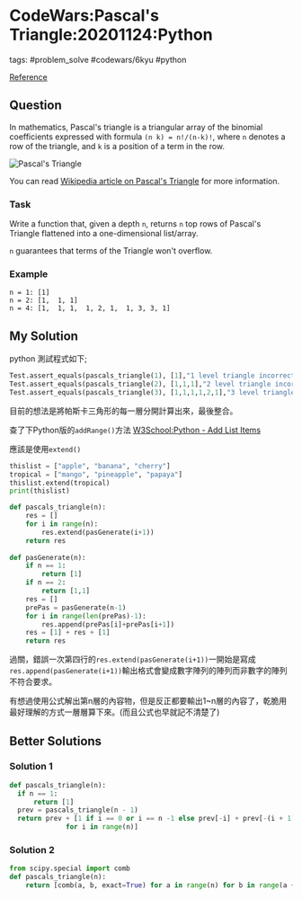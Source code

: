 # CodeWars:Pascal's Triangle:20201124:Python

tags: #problem_solve #codewars/6kyu #python

[Reference](https://www.codewars.com/kata/5226eb40316b56c8d500030f/python)

## Question

In mathematics, Pascal's triangle is a triangular array of the binomial coefficients expressed with formula `(n k) = n!/(n-k)!`, where `n` denotes a row of the triangle, and `k` is a position of a term in the row.

![Pascal's Triangle](http://upload.wikimedia.org/wikipedia/commons/0/0d/PascalTriangleAnimated2.gif)

You can read [Wikipedia article on Pascal's Triangle](http://en.wikipedia.org/wiki/Pascal's_triangle) for more information.

### Task

Write a function that, given a depth `n`, returns `n` top rows of Pascal's Triangle flattened into a one-dimensional list/array.

`n` guarantees that terms of the Triangle won't overflow.

### Example

```
n = 1: [1]
n = 2: [1,  1, 1]
n = 4: [1,  1, 1,  1, 2, 1,  1, 3, 3, 1]
```

## My Solution

python 測試程式如下;

```python
Test.assert_equals(pascals_triangle(1), [1],"1 level triangle incorrect");
Test.assert_equals(pascals_triangle(2), [1,1,1],"2 level triangle incorrect");
Test.assert_equals(pascals_triangle(3), [1,1,1,1,2,1],"3 level triangle incorrect");
```

目前的想法是將帕斯卡三角形的每一層分開計算出來，最後整合。

查了下Python版的`addRange()`方法 [W3School:Python - Add List Items](https://www.w3schools.com/python/python_lists_add.asp)

應該是使用`extend()`

```python
thislist = ["apple", "banana", "cherry"]
tropical = ["mango", "pineapple", "papaya"]
thislist.extend(tropical)
print(thislist)
```

```python
def pascals_triangle(n):
    res = []
    for i in range(n):
        res.extend(pasGenerate(i+1))
    return res
    
def pasGenerate(n):
    if n == 1:
        return [1]
    if n == 2:
        return [1,1]
    res = []
    prePas = pasGenerate(n-1)
    for i in range(len(prePas)-1):
        res.append(prePas[i]+prePas[i+1])
    res = [1] + res + [1]
    return res
```

過關，錯誤一次第四行的`res.extend(pasGenerate(i+1))`一開始是寫成`res.append(pasGenerate(i+1))`輸出格式會變成數字陣列的陣列而非數字的陣列不符合要求。

有想過使用公式解出第n層的內容物，但是反正都要輸出1~n層的內容了，乾脆用最好理解的方式一層層算下來。(而且公式也早就記不清楚了)

## Better Solutions

### Solution 1

```python
def pascals_triangle(n):
  if n == 1:
      return [1]
  prev = pascals_triangle(n - 1)
  return prev + [1 if i == 0 or i == n -1 else prev[-i] + prev[-(i + 1)] 
              for i in range(n)]
```

### Solution 2

```Python
from scipy.special import comb
def pascals_triangle(n):
    return [comb(a, b, exact=True) for a in range(n) for b in range(a + 1)]   
```
